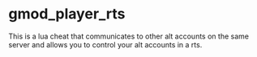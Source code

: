 # gmod_player_rts
This is a lua cheat that communicates to other alt accounts on the same server and allows you to control your alt accounts in a rts.
